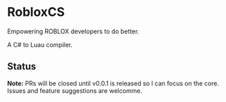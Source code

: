 # RobloxCS

Empowering ROBLOX developers to do better.

A C# to Luau compiler.

## Status

**Note:** PRs will be closed until v0.0.1 is released so I can focus on the core. Issues
and feature suggestions are welcomme.